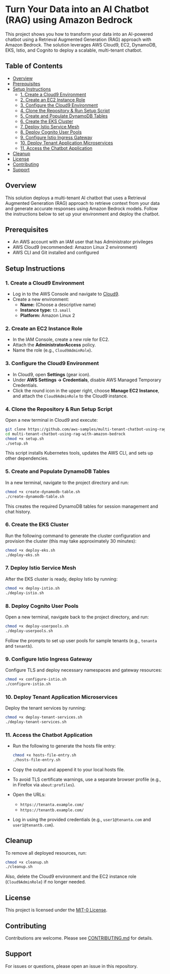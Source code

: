 # Turn Your Data into an AI Chatbot (RAG) using Amazon Bedrock

This project shows you how to transform your data into an AI-powered chatbot using a Retrieval Augmented Generation (RAG) approach with Amazon Bedrock. The solution leverages AWS Cloud9, EC2, DynamoDB, EKS, Istio, and Cognito to deploy a scalable, multi-tenant chatbot.

## Table of Contents

- [Overview](#overview)
- [Prerequisites](#prerequisites)
- [Setup Instructions](#setup-instructions)
  - [1. Create a Cloud9 Environment](#1-create-a-cloud9-environment)
  - [2. Create an EC2 Instance Role](#2-create-an-ec2-instance-role)
  - [3. Configure the Cloud9 Environment](#3-configure-the-cloud9-environment)
  - [4. Clone the Repository & Run Setup Script](#4-clone-the-repository--run-setup-script)
  - [5. Create and Populate DynamoDB Tables](#5-create-and-populate-dynamodb-tables)
  - [6. Create the EKS Cluster](#6-create-the-eks-cluster)
  - [7. Deploy Istio Service Mesh](#7-deploy-istio-service-mesh)
  - [8. Deploy Cognito User Pools](#8-deploy-cognito-user-pools)
  - [9. Configure Istio Ingress Gateway](#9-configure-istio-ingress-gateway)
  - [10. Deploy Tenant Application Microservices](#10-deploy-tenant-application-microservices)
  - [11. Access the Chatbot Application](#11-access-the-chatbot-application)
- [Cleanup](#cleanup)
- [License](#license)
- [Contributing](#contributing)
- [Support](#support)

## Overview

This solution deploys a multi-tenant AI chatbot that uses a Retrieval Augmented Generation (RAG) approach to retrieve context from your data and generate accurate responses using Amazon Bedrock models. Follow the instructions below to set up your environment and deploy the chatbot.

## Prerequisites

- An AWS account with an IAM user that has Administrator privileges
- AWS Cloud9 (recommended: Amazon Linux 2 environment)
- AWS CLI and Git installed and configured

## Setup Instructions

### 1. Create a Cloud9 Environment

- Log in to the AWS Console and navigate to [Cloud9](https://console.aws.amazon.com/cloud9/).
- Create a new environment:
  - **Name:** (Choose a descriptive name)
  - **Instance type:** `t3.small`
  - **Platform:** Amazon Linux 2

### 2. Create an EC2 Instance Role

- In the IAM Console, create a new role for EC2.
- Attach the **AdministratorAccess** policy.
- Name the role (e.g., `Cloud9AdminRole`).

### 3. Configure the Cloud9 Environment

- In Cloud9, open **Settings** (gear icon).
- Under **AWS Settings → Credentials**, disable AWS Managed Temporary Credentials.
- Click the round icon in the upper right, choose **Manage EC2 Instance**, and attach the `Cloud9AdminRole` to the Cloud9 instance.

### 4. Clone the Repository & Run Setup Script

Open a new terminal in Cloud9 and execute:

```bash
git clone https://github.com/aws-samples/multi-tenant-chatbot-using-rag-with-amazon-bedrock.git
cd multi-tenant-chatbot-using-rag-with-amazon-bedrock
chmod +x setup.sh
./setup.sh
```

This script installs Kubernetes tools, updates the AWS CLI, and sets up other dependencies.

### 5. Create and Populate DynamoDB Tables

In a new terminal, navigate to the project directory and run:

```bash
chmod +x create-dynamodb-table.sh
./create-dynamodb-table.sh
```

This creates the required DynamoDB tables for session management and chat history.

### 6. Create the EKS Cluster

Run the following command to generate the cluster configuration and provision the cluster (this may take approximately 30 minutes):

```bash
chmod +x deploy-eks.sh
./deploy-eks.sh
```

### 7. Deploy Istio Service Mesh

After the EKS cluster is ready, deploy Istio by running:

```bash
chmod +x deploy-istio.sh  
./deploy-istio.sh
```

### 8. Deploy Cognito User Pools

Open a new terminal, navigate back to the project directory, and run:

```bash
chmod +x deploy-userpools.sh
./deploy-userpools.sh
```

Follow the prompts to set up user pools for sample tenants (e.g., `tenanta` and `tenantb`).

### 9. Configure Istio Ingress Gateway

Configure TLS and deploy necessary namespaces and gateway resources:

```bash
chmod +x configure-istio.sh
./configure-istio.sh
```

### 10. Deploy Tenant Application Microservices

Deploy the tenant services by running:

```bash  
chmod +x deploy-tenant-services.sh
./deploy-tenant-services.sh
```

### 11. Access the Chatbot Application

- Run the following to generate the hosts file entry:

  ```bash
  chmod +x hosts-file-entry.sh
  ./hosts-file-entry.sh  
  ```

- Copy the output and append it to your local hosts file.
- To avoid TLS certificate warnings, use a separate browser profile (e.g., in Firefox via `about:profiles`).
- Open the URLs:
  - `https://tenanta.example.com/`
  - `https://tenantb.example.com/`
- Log in using the provided credentials (e.g., `user1@tenanta.com` and `user1@tenantb.com`).

## Cleanup

To remove all deployed resources, run:

```bash
chmod +x cleanup.sh
./cleanup.sh
```

Also, delete the Cloud9 environment and the EC2 instance role (`Cloud9AdminRole`) if no longer needed.

## License

This project is licensed under the [MIT-0 License](LICENSE).

## Contributing

Contributions are welcome. Please see [CONTRIBUTING.md](CONTRIBUTING.md) for details.

## Support

For issues or questions, please open an issue in this repository.

